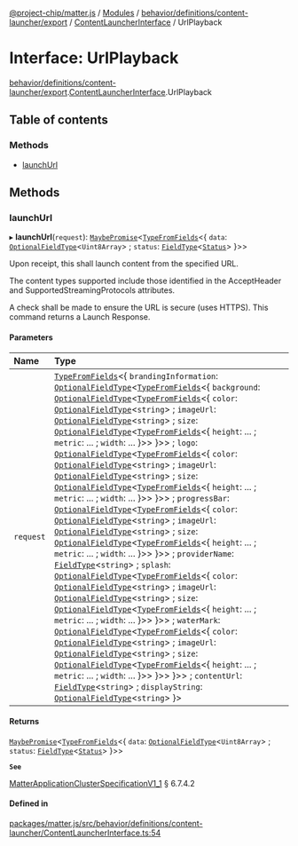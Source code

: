 [@project-chip/matter.js](../README.md) / [Modules](../modules.md) / [behavior/definitions/content-launcher/export](../modules/behavior_definitions_content_launcher_export.md) / [ContentLauncherInterface](../modules/behavior_definitions_content_launcher_export.ContentLauncherInterface.md) / UrlPlayback

# Interface: UrlPlayback

[behavior/definitions/content-launcher/export](../modules/behavior_definitions_content_launcher_export.md).[ContentLauncherInterface](../modules/behavior_definitions_content_launcher_export.ContentLauncherInterface.md).UrlPlayback

## Table of contents

### Methods

- [launchUrl](behavior_definitions_content_launcher_export.ContentLauncherInterface.UrlPlayback.md#launchurl)

## Methods

### launchUrl

▸ **launchUrl**(`request`): [`MaybePromise`](../modules/util_export.md#maybepromise)\<[`TypeFromFields`](../modules/tlv_export.md#typefromfields)\<\{ `data`: [`OptionalFieldType`](tlv_export.OptionalFieldType.md)\<`Uint8Array`\> ; `status`: [`FieldType`](tlv_export.FieldType.md)\<[`Status`](../enums/cluster_export.ContentLauncher.Status.md)\>  }\>\>

Upon receipt, this shall launch content from the specified URL.

The content types supported include those identified in the AcceptHeader and SupportedStreamingProtocols
attributes.

A check shall be made to ensure the URL is secure (uses HTTPS). This command returns a Launch Response.

#### Parameters

| Name | Type |
| :------ | :------ |
| `request` | [`TypeFromFields`](../modules/tlv_export.md#typefromfields)\<\{ `brandingInformation`: [`OptionalFieldType`](tlv_export.OptionalFieldType.md)\<[`TypeFromFields`](../modules/tlv_export.md#typefromfields)\<\{ `background`: [`OptionalFieldType`](tlv_export.OptionalFieldType.md)\<[`TypeFromFields`](../modules/tlv_export.md#typefromfields)\<\{ `color`: [`OptionalFieldType`](tlv_export.OptionalFieldType.md)\<`string`\> ; `imageUrl`: [`OptionalFieldType`](tlv_export.OptionalFieldType.md)\<`string`\> ; `size`: [`OptionalFieldType`](tlv_export.OptionalFieldType.md)\<[`TypeFromFields`](../modules/tlv_export.md#typefromfields)\<\{ `height`: ... ; `metric`: ... ; `width`: ...  }\>\>  }\>\> ; `logo`: [`OptionalFieldType`](tlv_export.OptionalFieldType.md)\<[`TypeFromFields`](../modules/tlv_export.md#typefromfields)\<\{ `color`: [`OptionalFieldType`](tlv_export.OptionalFieldType.md)\<`string`\> ; `imageUrl`: [`OptionalFieldType`](tlv_export.OptionalFieldType.md)\<`string`\> ; `size`: [`OptionalFieldType`](tlv_export.OptionalFieldType.md)\<[`TypeFromFields`](../modules/tlv_export.md#typefromfields)\<\{ `height`: ... ; `metric`: ... ; `width`: ...  }\>\>  }\>\> ; `progressBar`: [`OptionalFieldType`](tlv_export.OptionalFieldType.md)\<[`TypeFromFields`](../modules/tlv_export.md#typefromfields)\<\{ `color`: [`OptionalFieldType`](tlv_export.OptionalFieldType.md)\<`string`\> ; `imageUrl`: [`OptionalFieldType`](tlv_export.OptionalFieldType.md)\<`string`\> ; `size`: [`OptionalFieldType`](tlv_export.OptionalFieldType.md)\<[`TypeFromFields`](../modules/tlv_export.md#typefromfields)\<\{ `height`: ... ; `metric`: ... ; `width`: ...  }\>\>  }\>\> ; `providerName`: [`FieldType`](tlv_export.FieldType.md)\<`string`\> ; `splash`: [`OptionalFieldType`](tlv_export.OptionalFieldType.md)\<[`TypeFromFields`](../modules/tlv_export.md#typefromfields)\<\{ `color`: [`OptionalFieldType`](tlv_export.OptionalFieldType.md)\<`string`\> ; `imageUrl`: [`OptionalFieldType`](tlv_export.OptionalFieldType.md)\<`string`\> ; `size`: [`OptionalFieldType`](tlv_export.OptionalFieldType.md)\<[`TypeFromFields`](../modules/tlv_export.md#typefromfields)\<\{ `height`: ... ; `metric`: ... ; `width`: ...  }\>\>  }\>\> ; `waterMark`: [`OptionalFieldType`](tlv_export.OptionalFieldType.md)\<[`TypeFromFields`](../modules/tlv_export.md#typefromfields)\<\{ `color`: [`OptionalFieldType`](tlv_export.OptionalFieldType.md)\<`string`\> ; `imageUrl`: [`OptionalFieldType`](tlv_export.OptionalFieldType.md)\<`string`\> ; `size`: [`OptionalFieldType`](tlv_export.OptionalFieldType.md)\<[`TypeFromFields`](../modules/tlv_export.md#typefromfields)\<\{ `height`: ... ; `metric`: ... ; `width`: ...  }\>\>  }\>\>  }\>\> ; `contentUrl`: [`FieldType`](tlv_export.FieldType.md)\<`string`\> ; `displayString`: [`OptionalFieldType`](tlv_export.OptionalFieldType.md)\<`string`\>  }\> |

#### Returns

[`MaybePromise`](../modules/util_export.md#maybepromise)\<[`TypeFromFields`](../modules/tlv_export.md#typefromfields)\<\{ `data`: [`OptionalFieldType`](tlv_export.OptionalFieldType.md)\<`Uint8Array`\> ; `status`: [`FieldType`](tlv_export.FieldType.md)\<[`Status`](../enums/cluster_export.ContentLauncher.Status.md)\>  }\>\>

**`See`**

[MatterApplicationClusterSpecificationV1_1](spec_export.MatterApplicationClusterSpecificationV1_1.md) § 6.7.4.2

#### Defined in

[packages/matter.js/src/behavior/definitions/content-launcher/ContentLauncherInterface.ts:54](https://github.com/project-chip/matter.js/blob/3adaded6/packages/matter.js/src/behavior/definitions/content-launcher/ContentLauncherInterface.ts#L54)

